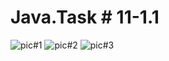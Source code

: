 # Java.Task # 11-1.1
![pic#1](https://github.com/SemNik88/java-task-11-1.1/assets/142649558/b852713e-7837-4055-9e74-2c39cb5258ca)
![pic#2](https://github.com/SemNik88/java-task-11-1.1/assets/142649558/8bcee2b2-fc67-41c6-b888-4525d382c982)
![pic#3](https://github.com/SemNik88/java-task-11-1.1/assets/142649558/bd977f68-bb5c-4fc5-a6ae-d6459a9bc1e1)
